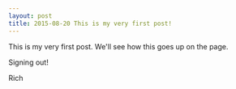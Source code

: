 ```yaml
---
layout: post
title: 2015-08-20 This is my very first post!
---
```


This is my very first post.  We'll see how this goes up on the page.

Signing out!

Rich
